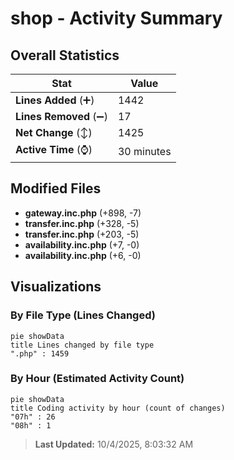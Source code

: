 # shop - Activity Summary 

## Overall Statistics

| Stat                   | Value                                                             |
| ---------------------- | ----------------------------------------------------------------- |
| **Lines Added** (➕)   | 1442                                          |
| **Lines Removed** (➖) | 17                                        |
| **Net Change** (↕)    | 1425                |
| **Active Time** (⌚)   | 30 minutes |


## Modified Files
- **gateway.inc.php** (+898, -7)
- **transfer.inc.php** (+328, -5)
- **transfer.inc.php** (+203, -5)
- **availability.inc.php** (+7, -0)
- **availability.inc.php** (+6, -0)

## Visualizations

### By File Type (Lines Changed)

```mermaid
pie showData
title Lines changed by file type
".php" : 1459
```

### By Hour (Estimated Activity Count)

```mermaid
pie showData
title Coding activity by hour (count of changes)
"07h" : 26
"08h" : 1
```


> **Last Updated:** 10/4/2025, 8:03:32 AM